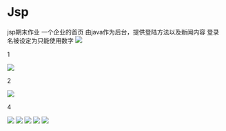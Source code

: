 # Jsp
jsp期末作业
一个企业的首页
由java作为后台，提供登陆方法以及新闻内容
登录名被设定为只能使用数字
![](http://123.206.29.239:8080/img/1.png)

1

![](http://123.206.29.239:8080/img/2.png)


2


![](http://123.206.29.239:8080/img/3.png)



4


![](http://123.206.29.239:8080/img/4.png)
![](http://123.206.29.239:8080/img/5.png)
![](http://123.206.29.239:8080/img/6.png)
![](http://123.206.29.239:8080/img/7.png)
![](http://123.206.29.239:8080/img/8.png)
